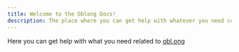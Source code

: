 ```yaml
---
title: Welcome to the Oblong Docs!
description: The place where you can get help with whatever you need concerning Obl.ong
---
```


Here you can get help with what you need related to [obl.ong](https://obl.ong)